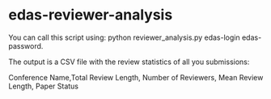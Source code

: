 edas-reviewer-analysis
======================

You can call this script using: python reviewer_analysis.py edas-login edas-password.

The output is a CSV file with the review statistics of all you submissions:

Conference Name,Total Review Length, Number of Reviewers, Mean Review Length, Paper Status
